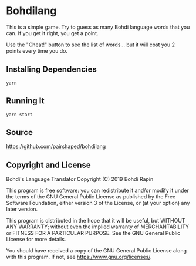 # Bohdilang

This is a simple game. Try to guess as many Bohdi language words that you can. If you get it right, you get a point.

Use the "Cheat!" button to see the list of words... but it will cost you 2 points every time you do.

## Installing Dependencies

```
yarn
```

## Running It

```
yarn start
```

## Source
<https://github.com/pairshaped/bohdilang>

## Copyright and License

Bohdi's Language Translator
Copyright (C) 2019 Bohdi Rapin

This program is free software: you can redistribute it and/or modify
it under the terms of the GNU General Public License as published by
the Free Software Foundation, either version 3 of the License, or
(at your option) any later version.

This program is distributed in the hope that it will be useful,
but WITHOUT ANY WARRANTY; without even the implied warranty of
MERCHANTABILITY or FITNESS FOR A PARTICULAR PURPOSE.  See the
GNU General Public License for more details.

You should have received a copy of the GNU General Public License
along with this program.  If not, see <https://www.gnu.org/licenses/>.
